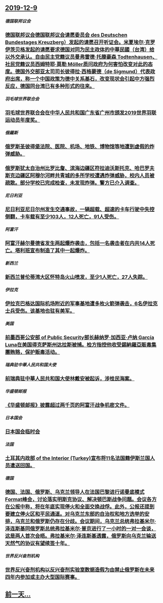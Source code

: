 ## [2019-12-9](/zh/news/2019/12/9/index.md)

##### 德国联邦议会
### [ 德国联邦议会德国联邦议会请愿委员会 des Deutschen Bundestages Kreuzberg）发起的请愿召开听证会。米夏埃尔·克罗伊茨贝格发起的请愿要求德国对同为民主政体的中華民國（台湾）给以外交承认。自由民主党籍议员曼弗雷德·托滕豪森 Todtenhausen、社民党籍议员西姆特耶·莫勒 Möller质问政府为何害怕改变对此的态度。德国外交部亚太司司长彼得拉·西格蒙德（de Sigmund）代表政府出席，称一个中国政策为德中关系基石，改变现状会引起中方强烈反应，德国同台湾已有多种形式的往来。 ](/zh/news/2019/12/9/德国联邦议会德国联邦议会请愿委员会-des-Deutschen-Bundestages-Kreuzberg-发起的请愿.md)
##### 羽毛球世界联合会
### [ 羽毛球世界联合会在中华人民共和国广东省广州市颁发2019世界羽联运动员年度奖。 ](/zh/news/2019/12/9/羽毛球世界联合会在中华人民共和国广东省广州市颁发2019世界羽联运动员年度奖.md)
##### 俄羅斯
### [ 俄罗斯圣彼得堡法院、医院、机场、地铁、博物馆等地遭到虚假的炸弹威胁。 ](/zh/news/2019/12/9/俄罗斯圣彼得堡法院-医院-机场-地铁-博物馆等地遭到虚假的炸弹威胁.md)
### [ 俄罗斯犹太自治州比罗比詹、滨海边疆区符拉迪沃斯托克、哈巴罗夫斯克边疆区阿穆尔河畔共青城的多所学校遭遇炸弹威胁，校内人员被疏散。部分学校已完成检查，未发现炸弹。警方已介入调查。 ](/zh/news/2019/12/9/俄罗斯犹太自治州比罗比詹-滨海边疆区符拉迪沃斯托克-哈巴罗夫斯克边疆区阿穆尔河畔共青城的多所学校遭遇炸弹威胁-校内人员.md)
##### 尼日利亚
### [ 尼日利亚尼日尔州发生交通事故，一辆超载、超速的卡车行驶中失控侧翻，卡车载有至少103人，12人死亡，91人受伤。 ](/zh/news/2019/12/9/尼日利亚尼日尔州发生交通事故-一辆超载-超速的卡车行驶中失控侧翻-卡车载有至少103人-12人死亡-91人受伤.md)
##### 阿富汗
### [ 阿富汗赫尔曼德省发生两起爆炸袭击，包括一名袭击者在内共14人死亡。塔利班宣布制造了其中一起爆炸。 ](/zh/news/2019/12/9/阿富汗赫尔曼德省发生两起爆炸袭击-包括一名袭击者在内共14人死亡-塔利班宣布制造了其中一起爆炸.md)
##### 新西兰
### [ 新西兰普伦蒂湾大区怀特岛火山喷发，至少1人死亡，27人失踪。 ](/zh/news/2019/12/9/新西兰普伦蒂湾大区怀特岛火山喷发-至少1人死亡-27人失踪.md)
##### 伊拉克
### [ 伊拉克巴格达国际机场附近的军事基地遭多枚火箭弹袭击，6名伊拉克士兵受伤。该基地也驻有美军。 ](/zh/news/2019/12/9/伊拉克巴格达国际机场附近的军事基地遭多枚火箭弹袭击-6名伊拉克士兵受伤-该基地也驻有美军.md)
##### 美国
### [ 前墨西哥公安部 of Public Security部长赫纳罗·加西亚·卢纳 García Luna在美国得克萨斯州达拉斯被捕。检方指控他收受錫納羅亞販毒集團贿赂，保护贩毒活动。 ](/zh/news/2019/12/9/前墨西哥公安部-of-Public-Security部长赫纳罗-加西亚-卢纳-García-Luna在美国得克萨斯州达.md)
##### 瑞典驻中華人民共和国大使
### [ 前瑞典驻中華人民共和国大使林戴安被起诉，涉桂民海案。](/zh/news/2019/12/9/前瑞典驻中華人民共和国大使林戴安被起诉-涉桂民海案.md)
##### 华盛顿邮报
### [ 《华盛顿邮报》披露超过两千页的阿富汗战争机密文件。 ](/zh/news/2019/12/9/华盛顿邮报-披露超过两千页的阿富汗战争机密文件.md)
##### 日本国会
### [ 日本国会临时会 ](/zh/news/2019/12/9/日本国会临时会.md)
##### 法国
### [ 土耳其内政部 of the Interior (Turkey)宣布将11名法国籍伊斯兰国人员遣送回国。 ](/zh/news/2019/12/9/土耳其内政部-of-the-Interior-Turkey-宣布将11名法国籍伊斯兰国人员遣送回国.md)
##### 德国
### [ 德国、法国、俄罗斯、乌克兰领导人在法国巴黎进行诺曼底模式 Format峰会，讨论落实明斯克协议、解决顿巴斯战争问题。会议各方在公报中称，将在年底实现停火和全面交换战俘。此外，公报还提到要建立停火区和平民通道。对乌克兰东部的自治权和地方选举的安排，乌克兰和俄罗斯仍存在分歧。会议期间，乌克兰总统弗拉基米尔·泽连斯基同俄罗斯总统弗拉基米尔·普京进行了一小时的一对一会谈，这是两人首次会晤。弗拉基米尔·泽连斯基透露，俄罗斯向乌克兰输送天然气的协议有望续签十年。 ](/zh/news/2019/12/9/德国-法国-俄罗斯-乌克兰领导人在法国巴黎进行诺曼底模式-Format峰会-讨论落实明斯克协议-解决顿巴斯战争问题-会.md)
##### 世界反兴奋剂机构
### [ 世界反兴奋剂机构以反兴奋剂实验室数据造假为由禁止俄罗斯在未来四年内参加或主办大型国际赛事。 ](/zh/news/2019/12/9/世界反兴奋剂机构以反兴奋剂实验室数据造假为由禁止俄罗斯在未来四年内参加或主办大型国际赛事.md)
## [前一天...](/zh/news/2019/12/8/index.md)

